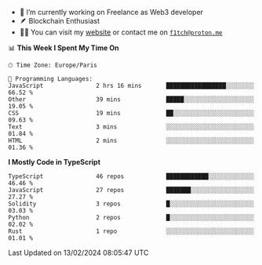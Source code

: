 - 🔭 I’m currently working on Freelance as Web3 developer
- 🪶 Blockchain Enthusiast
- 👨‍💻 You can visit my [website](https://f1tch.xyz) or contact me on [`f1tch@proton.me`](mailto:f1tch@proton.me)

<!--START_SECTION:waka-->
📊 **This Week I Spent My Time On** 

```text
🕑︎ Time Zone: Europe/Paris

💬 Programming Languages: 
JavaScript               2 hrs 16 mins       █████████████████░░░░░░░░   66.52 % 
Other                    39 mins             █████░░░░░░░░░░░░░░░░░░░░   19.05 % 
CSS                      19 mins             ██░░░░░░░░░░░░░░░░░░░░░░░   09.63 % 
Text                     3 mins              ░░░░░░░░░░░░░░░░░░░░░░░░░   01.84 % 
HTML                     2 mins              ░░░░░░░░░░░░░░░░░░░░░░░░░   01.36 % 
```

**I Mostly Code in TypeScript** 

```text
TypeScript               46 repos            ████████████░░░░░░░░░░░░░   46.46 % 
JavaScript               27 repos            ███████░░░░░░░░░░░░░░░░░░   27.27 % 
Solidity                 3 repos             █░░░░░░░░░░░░░░░░░░░░░░░░   03.03 % 
Python                   2 repos             █░░░░░░░░░░░░░░░░░░░░░░░░   02.02 % 
Rust                     1 repo              ░░░░░░░░░░░░░░░░░░░░░░░░░   01.01 % 
```




 Last Updated on 13/02/2024 08:05:47 UTC
<!--END_SECTION:waka-->
